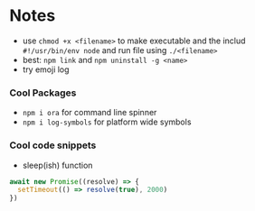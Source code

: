 # Notes

- use `chmod +x <filename>` to make executable and the includ `#!/usr/bin/env node` and run file using `./<filename>`
- best: `npm link` and `npm uninstall -g <name>`
- try emoji log

### Cool Packages

- `npm i ora` for command line spinner
- `npm i log-symbols` for platform wide symbols

### Cool code snippets

- sleep(ish) function

```js
await new Promise((resolve) => {
  setTimeout(() => resolve(true), 2000)
})
```
